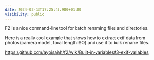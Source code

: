 ```yaml
---
date: 2024-02-13T17:25:43.980+01:00
visibility: public
---
```


F2 is a nice command-line tool for batch renaming files and directories.

Here is a really cool example that shows how to extract exif data from photos (camera model, focal length ISO) and use it to bulk rename files.

https://github.com/ayoisaiah/f2/wiki/Built-in-variables#3-exif-variables

